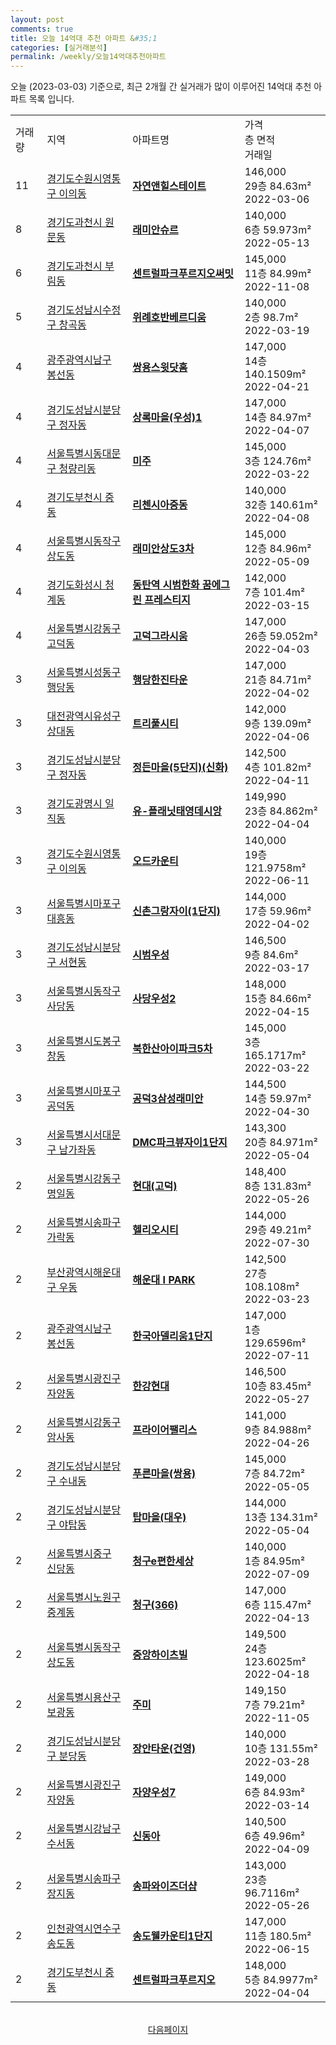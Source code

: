 ```yaml
---
layout: post
comments: true
title: 오늘 14억대 추천 아파트 &#35;1
categories: [실거래분석]
permalink: /weekly/오늘14억대추천아파트
---
```


오늘 (2023-03-03) 기준으로, 최근 2개월 간 실거래가 많이 이루어진 14억대 추천 아파트 목록 입니다.

<table class="sortable">
  <tr>
    <td>거래량</td>
    <td>지역</td>
    <td>아파트명</td>
    <td>가격<br>층 면적<br>거래일</td>
  </tr>

  <tr class="item">
    <td>11</td>
    <td><a href="/apt/경기도수원시영통구이의동">경기도수원시영통구 이의동</a></td>
    <td style="font-weight: bold;"><a href="/apt/경기도수원시영통구이의동자연앤힐스테이트">자연앤힐스테이트</a></td>
    <td>146,000<br>29층  84.63m²<br>2022-03-06</td>
  </tr>

  <tr class="item">
    <td>8</td>
    <td><a href="/apt/경기도과천시원문동">경기도과천시 원문동</a></td>
    <td style="font-weight: bold;"><a href="/apt/경기도과천시원문동래미안슈르">래미안슈르</a></td>
    <td>140,000<br>6층  59.973m²<br>2022-05-13</td>
  </tr>

  <tr class="item">
    <td>6</td>
    <td><a href="/apt/경기도과천시부림동">경기도과천시 부림동</a></td>
    <td style="font-weight: bold;"><a href="/apt/경기도과천시부림동센트럴파크푸르지오써밋">센트럴파크푸르지오써밋</a></td>
    <td>145,000<br>11층  84.99m²<br>2022-11-08</td>
  </tr>

  <tr class="item">
    <td>5</td>
    <td><a href="/apt/경기도성남시수정구창곡동">경기도성남시수정구 창곡동</a></td>
    <td style="font-weight: bold;"><a href="/apt/경기도성남시수정구창곡동위례호반베르디움">위례호반베르디움</a></td>
    <td>140,000<br>2층  98.7m²<br>2022-03-19</td>
  </tr>

  <tr class="item">
    <td>4</td>
    <td><a href="/apt/광주광역시남구봉선동">광주광역시남구 봉선동</a></td>
    <td style="font-weight: bold;"><a href="/apt/광주광역시남구봉선동쌍용스윗닷홈">쌍용스윗닷홈</a></td>
    <td>147,000<br>14층  140.1509m²<br>2022-04-21</td>
  </tr>

  <tr class="item">
    <td>4</td>
    <td><a href="/apt/경기도성남시분당구정자동">경기도성남시분당구 정자동</a></td>
    <td style="font-weight: bold;"><a href="/apt/경기도성남시분당구정자동상록마을(우성)1">상록마을(우성)1</a></td>
    <td>147,000<br>14층  84.97m²<br>2022-04-07</td>
  </tr>

  <tr class="item">
    <td>4</td>
    <td><a href="/apt/서울특별시동대문구청량리동">서울특별시동대문구 청량리동</a></td>
    <td style="font-weight: bold;"><a href="/apt/서울특별시동대문구청량리동미주">미주</a></td>
    <td>145,000<br>3층  124.76m²<br>2022-03-22</td>
  </tr>

  <tr class="item">
    <td>4</td>
    <td><a href="/apt/경기도부천시중동">경기도부천시 중동</a></td>
    <td style="font-weight: bold;"><a href="/apt/경기도부천시중동리첸시아중동">리첸시아중동</a></td>
    <td>140,000<br>32층  140.61m²<br>2022-04-08</td>
  </tr>

  <tr class="item">
    <td>4</td>
    <td><a href="/apt/서울특별시동작구상도동">서울특별시동작구 상도동</a></td>
    <td style="font-weight: bold;"><a href="/apt/서울특별시동작구상도동래미안상도3차">래미안상도3차</a></td>
    <td>145,000<br>12층  84.96m²<br>2022-05-09</td>
  </tr>

  <tr class="item">
    <td>4</td>
    <td><a href="/apt/경기도화성시청계동">경기도화성시 청계동</a></td>
    <td style="font-weight: bold;"><a href="/apt/경기도화성시청계동동탄역시범한화꿈에그린프레스티지">동탄역 시범한화 꿈에그린 프레스티지</a></td>
    <td>142,000<br>7층  101.4m²<br>2022-03-15</td>
  </tr>

  <tr class="item">
    <td>4</td>
    <td><a href="/apt/서울특별시강동구고덕동">서울특별시강동구 고덕동</a></td>
    <td style="font-weight: bold;"><a href="/apt/서울특별시강동구고덕동고덕그라시움">고덕그라시움</a></td>
    <td>147,000<br>26층  59.052m²<br>2022-04-03</td>
  </tr>

  <tr class="item">
    <td>3</td>
    <td><a href="/apt/서울특별시성동구행당동">서울특별시성동구 행당동</a></td>
    <td style="font-weight: bold;"><a href="/apt/서울특별시성동구행당동행당한진타운">행당한진타운</a></td>
    <td>147,000<br>21층  84.71m²<br>2022-04-02</td>
  </tr>

  <tr class="item">
    <td>3</td>
    <td><a href="/apt/대전광역시유성구상대동">대전광역시유성구 상대동</a></td>
    <td style="font-weight: bold;"><a href="/apt/대전광역시유성구상대동트리풀시티">트리풀시티</a></td>
    <td>142,000<br>9층  139.09m²<br>2022-04-06</td>
  </tr>

  <tr class="item">
    <td>3</td>
    <td><a href="/apt/경기도성남시분당구정자동">경기도성남시분당구 정자동</a></td>
    <td style="font-weight: bold;"><a href="/apt/경기도성남시분당구정자동정든마을(5단지)(신화)">정든마을(5단지)(신화)</a></td>
    <td>142,500<br>4층  101.82m²<br>2022-04-11</td>
  </tr>

  <tr class="item">
    <td>3</td>
    <td><a href="/apt/경기도광명시일직동">경기도광명시 일직동</a></td>
    <td style="font-weight: bold;"><a href="/apt/경기도광명시일직동유-플래닛태영데시앙">유-플래닛태영데시앙</a></td>
    <td>149,990<br>23층  84.862m²<br>2022-04-04</td>
  </tr>

  <tr class="item">
    <td>3</td>
    <td><a href="/apt/경기도수원시영통구이의동">경기도수원시영통구 이의동</a></td>
    <td style="font-weight: bold;"><a href="/apt/경기도수원시영통구이의동오드카운티">오드카운티</a></td>
    <td>140,000<br>19층  121.9758m²<br>2022-06-11</td>
  </tr>

  <tr class="item">
    <td>3</td>
    <td><a href="/apt/서울특별시마포구대흥동">서울특별시마포구 대흥동</a></td>
    <td style="font-weight: bold;"><a href="/apt/서울특별시마포구대흥동신촌그랑자이(1단지)">신촌그랑자이(1단지)</a></td>
    <td>144,000<br>17층  59.96m²<br>2022-04-02</td>
  </tr>

  <tr class="item">
    <td>3</td>
    <td><a href="/apt/경기도성남시분당구서현동">경기도성남시분당구 서현동</a></td>
    <td style="font-weight: bold;"><a href="/apt/경기도성남시분당구서현동시범우성">시범우성</a></td>
    <td>146,500<br>9층  84.6m²<br>2022-03-17</td>
  </tr>

  <tr class="item">
    <td>3</td>
    <td><a href="/apt/서울특별시동작구사당동">서울특별시동작구 사당동</a></td>
    <td style="font-weight: bold;"><a href="/apt/서울특별시동작구사당동사당우성2">사당우성2</a></td>
    <td>148,000<br>15층  84.66m²<br>2022-04-15</td>
  </tr>

  <tr class="item">
    <td>3</td>
    <td><a href="/apt/서울특별시도봉구창동">서울특별시도봉구 창동</a></td>
    <td style="font-weight: bold;"><a href="/apt/서울특별시도봉구창동북한산아이파크5차">북한산아이파크5차</a></td>
    <td>145,000<br>3층  165.1717m²<br>2022-03-22</td>
  </tr>

  <tr class="item">
    <td>3</td>
    <td><a href="/apt/서울특별시마포구공덕동">서울특별시마포구 공덕동</a></td>
    <td style="font-weight: bold;"><a href="/apt/서울특별시마포구공덕동공덕3삼성래미안">공덕3삼성래미안</a></td>
    <td>144,500<br>14층  59.97m²<br>2022-04-30</td>
  </tr>

  <tr class="item">
    <td>3</td>
    <td><a href="/apt/서울특별시서대문구남가좌동">서울특별시서대문구 남가좌동</a></td>
    <td style="font-weight: bold;"><a href="/apt/서울특별시서대문구남가좌동DMC파크뷰자이1단지">DMC파크뷰자이1단지</a></td>
    <td>143,300<br>20층  84.971m²<br>2022-05-04</td>
  </tr>

  <tr class="item">
    <td>2</td>
    <td><a href="/apt/서울특별시강동구명일동">서울특별시강동구 명일동</a></td>
    <td style="font-weight: bold;"><a href="/apt/서울특별시강동구명일동현대(고덕)">현대(고덕)</a></td>
    <td>148,400<br>8층  131.83m²<br>2022-05-26</td>
  </tr>

  <tr class="item">
    <td>2</td>
    <td><a href="/apt/서울특별시송파구가락동">서울특별시송파구 가락동</a></td>
    <td style="font-weight: bold;"><a href="/apt/서울특별시송파구가락동헬리오시티">헬리오시티</a></td>
    <td>144,000<br>29층  49.21m²<br>2022-07-30</td>
  </tr>

  <tr class="item">
    <td>2</td>
    <td><a href="/apt/부산광역시해운대구우동">부산광역시해운대구 우동</a></td>
    <td style="font-weight: bold;"><a href="/apt/부산광역시해운대구우동해운대IPARK">해운대 I PARK</a></td>
    <td>142,500<br>27층  108.108m²<br>2022-03-23</td>
  </tr>

  <tr class="item">
    <td>2</td>
    <td><a href="/apt/광주광역시남구봉선동">광주광역시남구 봉선동</a></td>
    <td style="font-weight: bold;"><a href="/apt/광주광역시남구봉선동한국아델리움1단지">한국아델리움1단지</a></td>
    <td>147,000<br>1층  129.6596m²<br>2022-07-11</td>
  </tr>

  <tr class="item">
    <td>2</td>
    <td><a href="/apt/서울특별시광진구자양동">서울특별시광진구 자양동</a></td>
    <td style="font-weight: bold;"><a href="/apt/서울특별시광진구자양동한강현대">한강현대</a></td>
    <td>146,500<br>10층  83.45m²<br>2022-05-27</td>
  </tr>

  <tr class="item">
    <td>2</td>
    <td><a href="/apt/서울특별시강동구암사동">서울특별시강동구 암사동</a></td>
    <td style="font-weight: bold;"><a href="/apt/서울특별시강동구암사동프라이어팰리스">프라이어팰리스</a></td>
    <td>141,000<br>9층  84.988m²<br>2022-04-26</td>
  </tr>

  <tr class="item">
    <td>2</td>
    <td><a href="/apt/경기도성남시분당구수내동">경기도성남시분당구 수내동</a></td>
    <td style="font-weight: bold;"><a href="/apt/경기도성남시분당구수내동푸른마을(쌍용)">푸른마을(쌍용)</a></td>
    <td>145,000<br>7층  84.72m²<br>2022-05-05</td>
  </tr>

  <tr class="item">
    <td>2</td>
    <td><a href="/apt/경기도성남시분당구야탑동">경기도성남시분당구 야탑동</a></td>
    <td style="font-weight: bold;"><a href="/apt/경기도성남시분당구야탑동탑마을(대우)">탑마을(대우)</a></td>
    <td>144,000<br>13층  134.31m²<br>2022-05-04</td>
  </tr>

  <tr class="item">
    <td>2</td>
    <td><a href="/apt/서울특별시중구신당동">서울특별시중구 신당동</a></td>
    <td style="font-weight: bold;"><a href="/apt/서울특별시중구신당동청구e편한세상">청구e편한세상</a></td>
    <td>140,000<br>1층  84.95m²<br>2022-07-09</td>
  </tr>

  <tr class="item">
    <td>2</td>
    <td><a href="/apt/서울특별시노원구중계동">서울특별시노원구 중계동</a></td>
    <td style="font-weight: bold;"><a href="/apt/서울특별시노원구중계동청구(366)">청구(366)</a></td>
    <td>147,000<br>6층  115.47m²<br>2022-04-13</td>
  </tr>

  <tr class="item">
    <td>2</td>
    <td><a href="/apt/서울특별시동작구상도동">서울특별시동작구 상도동</a></td>
    <td style="font-weight: bold;"><a href="/apt/서울특별시동작구상도동중앙하이츠빌">중앙하이츠빌</a></td>
    <td>149,500<br>24층  123.6025m²<br>2022-04-18</td>
  </tr>

  <tr class="item">
    <td>2</td>
    <td><a href="/apt/서울특별시용산구보광동">서울특별시용산구 보광동</a></td>
    <td style="font-weight: bold;"><a href="/apt/서울특별시용산구보광동주미">주미</a></td>
    <td>149,150<br>7층  79.21m²<br>2022-11-05</td>
  </tr>

  <tr class="item">
    <td>2</td>
    <td><a href="/apt/경기도성남시분당구분당동">경기도성남시분당구 분당동</a></td>
    <td style="font-weight: bold;"><a href="/apt/경기도성남시분당구분당동장안타운(건영)">장안타운(건영)</a></td>
    <td>140,000<br>10층  131.55m²<br>2022-03-28</td>
  </tr>

  <tr class="item">
    <td>2</td>
    <td><a href="/apt/서울특별시광진구자양동">서울특별시광진구 자양동</a></td>
    <td style="font-weight: bold;"><a href="/apt/서울특별시광진구자양동자양우성7">자양우성7</a></td>
    <td>149,000<br>6층  84.93m²<br>2022-03-14</td>
  </tr>

  <tr class="item">
    <td>2</td>
    <td><a href="/apt/서울특별시강남구수서동">서울특별시강남구 수서동</a></td>
    <td style="font-weight: bold;"><a href="/apt/서울특별시강남구수서동신동아">신동아</a></td>
    <td>140,500<br>6층  49.96m²<br>2022-04-09</td>
  </tr>

  <tr class="item">
    <td>2</td>
    <td><a href="/apt/서울특별시송파구장지동">서울특별시송파구 장지동</a></td>
    <td style="font-weight: bold;"><a href="/apt/서울특별시송파구장지동송파와이즈더샵">송파와이즈더샵</a></td>
    <td>143,000<br>23층  96.7116m²<br>2022-05-26</td>
  </tr>

  <tr class="item">
    <td>2</td>
    <td><a href="/apt/인천광역시연수구송도동">인천광역시연수구 송도동</a></td>
    <td style="font-weight: bold;"><a href="/apt/인천광역시연수구송도동송도웰카운티1단지">송도웰카운티1단지</a></td>
    <td>147,000<br>11층  180.5m²<br>2022-06-15</td>
  </tr>

  <tr class="item">
    <td>2</td>
    <td><a href="/apt/경기도부천시중동">경기도부천시 중동</a></td>
    <td style="font-weight: bold;"><a href="/apt/경기도부천시중동센트럴파크푸르지오">센트럴파크푸르지오</a></td>
    <td>148,000<br>5층  84.9977m²<br>2022-04-04</td>
  </tr>

  <tr>
      <script async src="https://pagead2.googlesyndication.com/pagead/js/adsbygoogle.js?client=ca-pub-3485438051770037"
          crossorigin="anonymous"></script>
      <ins class="adsbygoogle"
          style="display:block"
          data-ad-format="fluid"
          data-ad-layout-key="-fb+5w+4e-db+86"
          data-ad-client="ca-pub-3485438051770037"
          data-ad-slot="1827090281"></ins>
      <script>
          (adsbygoogle = window.adsbygoogle || []).push({});
      </script>
  </tr>
    
</table>

<br>
<center><a href="/weekly/오늘14억대추천아파트2">다음페이지</a></center>
<br><br>
